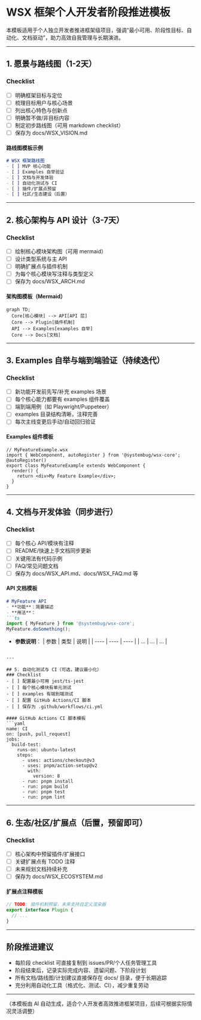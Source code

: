 # WSX 框架个人开发者阶段推进模板

本模板适用于个人独立开发者推进框架级项目，强调“最小可用、阶段性目标、自动化、文档驱动”，助力高效自我管理与长期演进。

---

## 1. 愿景与路线图（1-2天）
### Checklist
- [ ] 明确框架目标与定位
- [ ] 梳理目标用户与核心场景
- [ ] 列出核心特色与创新点
- [ ] 明确暂不做/非目标内容
- [ ] 制定初步路线图（可用 markdown checklist）
- [ ] 保存为 docs/WSX_VISION.md

#### 路线图模板示例
```markdown
# WSX 框架路线图
- [ ] MVP 核心功能
- [ ] Examples 自举验证
- [ ] 文档与开发体验
- [ ] 自动化测试与 CI
- [ ] 插件/扩展点预留
- [ ] 社区/生态建设（后置）
```

---

## 2. 核心架构与 API 设计（3-7天）
### Checklist
- [ ] 绘制核心模块架构图（可用 mermaid）
- [ ] 设计类型系统与主 API
- [ ] 明确扩展点与插件机制
- [ ] 为每个核心模块写注释与类型定义
- [ ] 保存为 docs/WSX_ARCH.md

#### 架构图模板（Mermaid）
```mermaid
graph TD;
  Core[核心模块] --> API[API 层]
  Core --> Plugin[插件机制]
  API --> Examples[examples 自举]
  Core --> Docs[文档]
```

---

## 3. Examples 自举与端到端验证（持续迭代）
### Checklist
- [ ] 新功能开发前先写/补充 examples 场景
- [ ] 每个核心能力都要有 examples 组件覆盖
- [ ] 端到端用例（如 Playwright/Puppeteer）
- [ ] examples 目录结构清晰，注释完善
- [ ] 每次主线变更后手动/自动回归验证

#### Examples 组件模板
```tsx
// MyFeatureExample.wsx
import { WebComponent, autoRegister } from '@systembug/wsx-core';
@autoRegister()
export class MyFeatureExample extends WebComponent {
  render() {
    return <div>My Feature Example</div>;
  }
}
```

---

## 4. 文档与开发体验（同步进行）
### Checklist
- [ ] 每个核心 API/模块有注释
- [ ] README/快速上手文档同步更新
- [ ] 关键用法有代码示例
- [ ] FAQ/常见问题文档
- [ ] 保存为 docs/WSX_API.md、docs/WSX_FAQ.md 等

#### API 文档模板
```markdown
# MyFeature API
- **功能**：简要描述
- **用法**：
```ts
import { MyFeature } from '@systembug/wsx-core';
MyFeature.doSomething();
```
- **参数说明**：
| 参数 | 类型 | 说明 |
| ---- | ---- | ---- |
| ...  | ...  | ...  |
```

---

## 5. 自动化测试与 CI（可选，建议最小化）
### Checklist
- [ ] 配置最小可用 jest/ts-jest
- [ ] 每个核心模块有单元测试
- [ ] examples 有端到端测试
- [ ] 配置 GitHub Actions/CI 脚本
- [ ] 保存为 .github/workflows/ci.yml

#### GitHub Actions CI 脚本模板
```yaml
name: CI
on: [push, pull_request]
jobs:
  build-test:
    runs-on: ubuntu-latest
    steps:
      - uses: actions/checkout@v3
      - uses: pnpm/action-setup@v2
        with:
          version: 8
      - run: pnpm install
      - run: pnpm build
      - run: pnpm test
      - run: pnpm lint
```

---

## 6. 生态/社区/扩展点（后置，预留即可）
### Checklist
- [ ] 核心架构中预留插件/扩展接口
- [ ] 关键扩展点有 TODO 注释
- [ ] 未来规划文档持续补充
- [ ] 保存为 docs/WSX_ECOSYSTEM.md

#### 扩展点注释模板
```ts
// TODO: 插件机制预留，未来支持自定义渲染器
export interface Plugin {
  // ...
}
```

---

## 阶段推进建议
- 每阶段 checklist 可直接复制到 issues/PR/个人任务管理工具
- 阶段结束后，记录实际完成内容、遗留问题、下阶段计划
- 所有文档/路线图/计划建议直接保存在 docs/ 目录，便于长期追踪
- 充分利用自动化工具（格式化、测试、CI），减少重复劳动

---

（本模板由 AI 自动生成，适合个人开发者高效推进框架项目，后续可根据实际情况灵活调整） 
